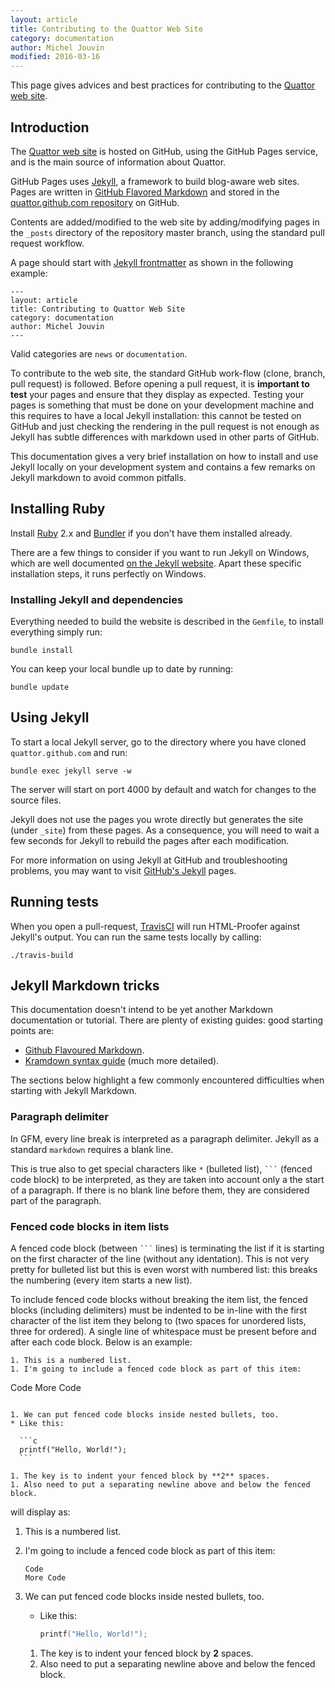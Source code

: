 ```yaml
---
layout: article
title: Contributing to the Quattor Web Site
category: documentation
author: Michel Jouvin
modified: 2016-03-16
---
```


This page gives advices and best practices for contributing to the [Quattor web site](http://quattor.org).

## Introduction

The [Quattor web site](http://quattor.org) is hosted on GitHub, using the GitHub Pages service, and is the main source of information about Quattor.

GitHub Pages uses [Jekyll](http://jekyllrb.com), a framework to build blog-aware web sites.
Pages are written in [GitHub Flavored Markdown](https://help.github.com/articles/github-flavored-markdown) and stored in the [quattor.github.com repository](https://github.com/quattor/quattor.github.com) on GitHub.

Contents are added/modified to the web site by adding/modifying pages in the `_posts` directory of the repository master branch, using the standard pull request workflow.

A page should start with [Jekyll frontmatter](http://jekyllrb.com/docs/frontmatter/) as shown in the following example:

```
---
layout: article
title: Contributing to Quattor Web Site
category: documentation
author: Michel Jouvin
---
```

Valid categories are `news` or `documentation`.

To contribute to the web site, the standard GitHub work-flow (clone, branch, pull request) is followed.
Before opening a pull request, it is **important to test** your pages and ensure that they display as expected.
Testing your pages is something that must be done on your development machine and this requires to have a local Jekyll installation:
this cannot be tested on GitHub and just checking the rendering in the pull request is not enough as Jekyll has subtle differences with markdown used in other parts of GitHub.

This documentation gives a very brief installation on how to install and use Jekyll locally on your development system and contains a few remarks
on Jekyll markdown to avoid common pitfalls.


## Installing Ruby

Install [Ruby](https://www.ruby-lang.org/) 2.x and [Bundler](http://bundler.io/) if you don't have them installed already.

There are a few things to consider if you want to run Jekyll on Windows, which are well documented [on the Jekyll website](http://jekyllrb.com/docs/windows/#installation).
Apart these specific installation steps, it runs perfectly on Windows.

### Installing Jekyll and dependencies

Everything needed to build the website is described in the `Gemfile`, to install everything simply run:

    bundle install

You can keep your local bundle up to date by running:

    bundle update

## Using Jekyll

To start a local Jekyll server, go to the directory where you have cloned `quattor.github.com` and run:

    bundle exec jekyll serve -w

The server will start on port 4000 by default and watch for changes to the source files.

Jekyll does not use the pages you wrote directly but generates the site (under `_site`) from these pages.
As a consequence, you will need to wait a few seconds for Jekyll to rebuild the pages after each modification.

For more information on using Jekyll at GitHub and troubleshooting problems, you may want to visit [GitHub's Jekyll](https://help.github.com/articles/using-jekyll-with-pages) pages.

## Running tests

When you open a pull-request, [TravisCI](https://travis-ci.org/quattor/quattor.github.com) will run HTML-Proofer against Jekyll's output.
You can run the same tests locally by calling:

    ./travis-build

## Jekyll Markdown tricks

This documentation doesn't intend to be yet another Markdown documentation or tutorial.
There are plenty of existing guides: good starting points are:

* [Github Flavoured Markdown](https://help.github.com/articles/github-flavored-markdown).
* [Kramdown syntax guide](http://kramdown.gettalong.org/syntax.html#code-blocks) (much more detailed).

The sections below highlight a few commonly encountered difficulties when starting with Jekyll Markdown.

### Paragraph delimiter

In GFM, every line break is interpreted as a paragraph delimiter. Jekyll as a standard `markdown` requires a blank line.

This is true also to get special characters like `*` (bulleted list), <code>```</code> (fenced code block) to be interpreted, as they are taken into
account only a the start of a paragraph. If there is no blank line before them, they are considered part of the paragraph.

### Fenced code blocks in item lists

A fenced code block (between <code>```</code> lines) is terminating the list if it is starting on the first character of the line (without any identation). This
is not very pretty for bulleted list but this is even worst with numbered list: this breaks the numbering (every item starts a new list).

To include fenced code blocks without breaking the item list, the fenced blocks (including delimiters) must be indented to be in-line with the first character of the list item they belong to (two spaces for unordered lists, three for ordered).
A single line of whitespace must be present before and after each code block. Below is an example:

```
1. This is a numbered list.
1. I'm going to include a fenced code block as part of this item:

   ```
   Code
   More Code
   ```

1. We can put fenced code blocks inside nested bullets, too.
   * Like this:

     ```c
     printf("Hello, World!");
     ```

   1. The key is to indent your fenced block by **2** spaces.
   1. Also need to put a separating newline above and below the fenced block.
```

will display as:

1. This is a numbered list.
1. I'm going to include a fenced code block as part of this item:

   ```
   Code
   More Code
   ```

1. We can put fenced code blocks inside nested bullets, too.
   * Like this:

     ```c
     printf("Hello, World!");
     ```

   1. The key is to indent your fenced block by **2** spaces.
   1. Also need to put a separating newline above and below the fenced block.
